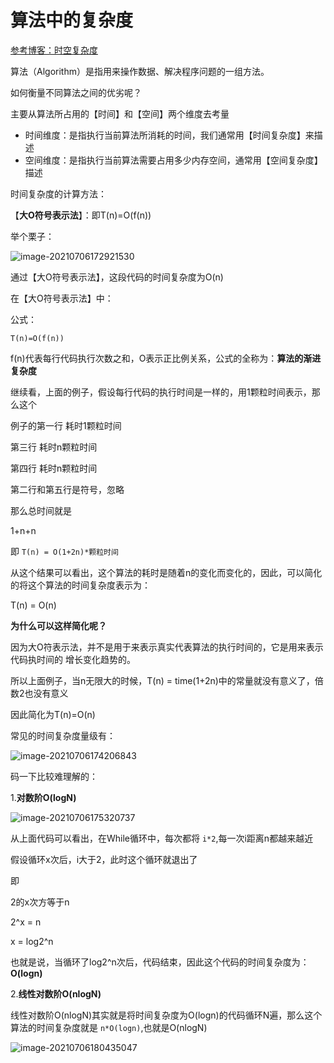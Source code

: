 # 算法中的复杂度

[参考博客：时空复杂度](https://zhuanlan.zhihu.com/p/50479555)

算法（Algorithm）是指用来操作数据、解决程序问题的一组方法。

如何衡量不同算法之间的优劣呢？

主要从算法所占用的【时间】和【空间】两个维度去考量

- 时间维度：是指执行当前算法所消耗的时间，我们通常用【时间复杂度】来描述
- 空间维度：是指执行当前算法需要占用多少内存空间，通常用【空间复杂度】描述

时间复杂度的计算方法：

【**大O符号表示法**】：即T(n)=O(f(n))

举个栗子：

![image-20210706172921530](D:\学习笔记\截图文件\image-20210706172921530.png)

通过【大O符号表示法】，这段代码的时间复杂度为O(n)

在【大O符号表示法】中：

公式：

`T(n)=O(f(n))`

f(n)代表每行代码执行次数之和，O表示正比例关系，公式的全称为：**算法的渐进复杂度**

继续看，上面的例子，假设每行代码的执行时间是一样的，用1颗粒时间表示，那么这个

例子的第一行 耗时1颗粒时间

第三行 耗时n颗粒时间

第四行 耗时n颗粒时间

第二行和第五行是符号，忽略

那么总时间就是

1+n+n

即 `T(n) = O(1+2n)*颗粒时间`

从这个结果可以看出，这个算法的耗时是随着n的变化而变化的，因此，可以简化的将这个算法的时间复杂度表示为：

T(n) = O(n)

**为什么可以这样简化呢？**

因为大O符表示法，并不是用于来表示真实代表算法的执行时间的，它是用来表示代码执时间的 增长变化趋势的。

所以上面例子，当n无限大的时候，T(n) = time(1+2n)中的常量就没有意义了，倍数2也没有意义

因此简化为T(n)=O(n)

常见的时间复杂度量级有：

![image-20210706174206843](D:\学习笔记\截图文件\image-20210706174206843.png)

码一下比较难理解的：

1.**对数阶O(logN)**

![image-20210706175320737](D:\学习笔记\截图文件\image-20210706175320737.png)

从上面代码可以看出，在While循环中，每次都将 `i*2`,每一次i距离n都越来越近

假设循环x次后，i大于2，此时这个循环就退出了

即

2的x次方等于n

2^x = n

x = log2^n

也就是说，当循环了log2^n次后，代码结束，因此这个代码的时间复杂度为：**O(logn)**

2.**线性对数阶O(nlogN)**

线性对数阶O(nlogN)其实就是将时间复杂度为O(logn)的代码循环N遍，那么这个算法的时间复杂度就是 `n*O(logn)`,也就是O(nlogN)

![image-20210706180435047](D:\学习笔记\截图文件\image-20210706180435047.png)